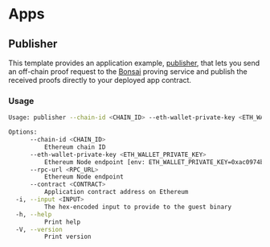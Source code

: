 # Apps


## Publisher
This template provides an application example, [publisher], that lets you send an off-chain proof request to the [Bonsai] proving service and publish the received proofs directly to your deployed app contract.

### Usage

```bash
Usage: publisher --chain-id <CHAIN_ID> --eth-wallet-private-key <ETH_WALLET_PRIVATE_KEY> --rpc-url <RPC_URL> --contract <CONTRACT> --input <INPUT>

Options:
      --chain-id <CHAIN_ID>
          Ethereum chain ID
      --eth-wallet-private-key <ETH_WALLET_PRIVATE_KEY>
          Ethereum Node endpoint [env: ETH_WALLET_PRIVATE_KEY=0xac0974bec39a17e36ba4a6b4d238ff944bacb478cbed5efcae784d7bf4f2ff80]
      --rpc-url <RPC_URL>
          Ethereum Node endpoint
      --contract <CONTRACT>
          Application contract address on Ethereum
  -i, --input <INPUT>
          The hex-encoded input to provide to the guest binary
  -h, --help
          Print help
  -V, --version
          Print version
```

[publisher]: (./src/bin/publisher.rs)
[Bonsai]: https://dev.bonsai.xyz/